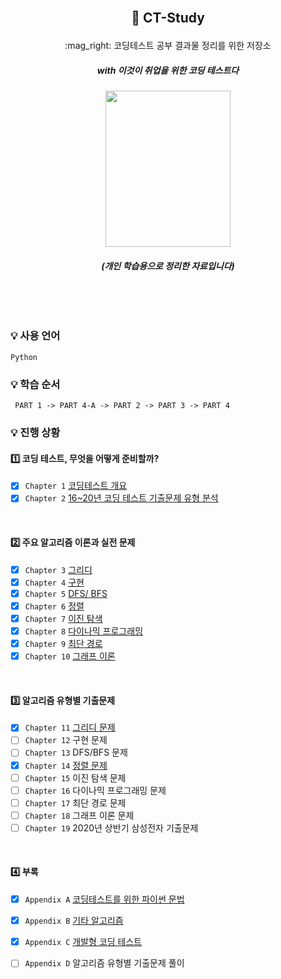 <br/>


## <p align="center"> :book:  CT-Study
<p align="center"> :mag_right: 코딩테스트 공부 결과물 정리를 위한 저장소 </p> 
 
##### <p align="center"> <b> _with 이것이 취업을 위한 코딩 테스트다_ </b>
<p align="center"><img src="https://user-images.githubusercontent.com/43170505/223956451-74dcf5c2-318a-44df-9a09-6182088f6f73.png" width="200" height="250"/>

###### <p align="center"> <b> _(개인 학습용으로 정리한 자료입니다)_ </b>

<br/>
<br/>

### :bulb: 사용 언어
```
Python
```
 
### :bulb: 학습 순서
```
 PART 1 -> PART 4-A -> PART 2 -> PART 3 -> PART 4
```


### :bulb: 진행 상황
#### :one: 코딩 테스트, 무엇을 어떻게 준비할까?
- [x] `Chapter 1` [코딩테스트 개요](https://github.com/JeongEunJi1127/CT-Study/blob/master/PART%201/Chapter%201%2C%20%EC%BD%94%EB%94%A9%ED%85%8C%EC%8A%A4%ED%8A%B8%20%EA%B0%9C%EC%9A%94.md)
- [x] `Chapter 2` [16~20년 코딩 테스트 기출문제 유형 분석](https://github.com/JeongEunJi1127/CT-Study/blob/master/PART%201/Chapter%202%2C%2016~20%EB%85%84%20%EC%BD%94%EB%94%A9%20%ED%85%8C%EC%8A%A4%ED%8A%B8%20%EA%B8%B0%EC%B6%9C%EB%AC%B8%EC%A0%9C%20%EC%9C%A0%ED%98%95%20%EB%B6%84%EC%84%9D.md)

<br/>

#### :two: 주요 알고리즘 이론과 실전 문제
- [x] `Chapter 3` [그리디](https://github.com/JeongEunJi1127/CT-Study/blob/master/PART%202/Chapter%203%2C%20%EA%B7%B8%EB%A6%AC%EB%94%94.md) 
- [x] `Chapter 4` [구현](https://github.com/JeongEunJi1127/CT-Study/blob/master/PART%202/Chapter%204%2C%20%EA%B5%AC%ED%98%84.md)
- [x] `Chapter 5` [DFS/ BFS](https://github.com/JeongEunJi1127/CT-Study/blob/master/PART%202/Chapter%205%2C%20DFS%26BFS.md)
- [x] `Chapter 6` [정렬](https://github.com/JeongEunJi1127/CT-Study/blob/master/PART%202/Chapter%206%2C%20%EC%A0%95%EB%A0%AC.md)
- [x] `Chapter 7` [이진 탐색](https://github.com/JeongEunJi1127/CT-Study/blob/master/PART%202/Chapter%207%2C%20%EC%9D%B4%EC%A7%84%20%ED%83%90%EC%83%89.md)
- [x] `Chapter 8` [다이나믹 프로그래밍](https://github.com/JeongEunJi1127/CT-Study/blob/master/PART%202/Chapter%208%2C%20%EB%8B%A4%EC%9D%B4%EB%82%98%EB%AF%B9%20%ED%94%84%EB%A1%9C%EA%B7%B8%EB%9E%98%EB%B0%8D.md)
- [x] `Chapter 9` [최단 경로](https://github.com/JeongEunJi1127/CT-Study/blob/master/PART%202/Chapter%209%2C%20%EC%B5%9C%EB%8B%A8%20%EA%B2%BD%EB%A1%9C.md)
- [x] `Chapter 10` [그래프 이론](https://github.com/JeongEunJi1127/CT-Study/blob/master/PART%202/Chapter%2010%2C%20%EA%B7%B8%EB%9E%98%ED%94%84%20%EC%9D%B4%EB%A1%A0.md)

<br/>

#### :three: 알고리즘 유형별 기출문제
- [x] `Chapter 11` [그리디 문제](https://github.com/JeongEunJi1127/CT-Study/tree/master/PART%203/Chapter%2011%2C%20%EA%B7%B8%EB%A6%AC%EB%94%94%20%EB%AC%B8%EC%A0%9C)
- [ ] `Chapter 12` 구현 문제
- [ ] `Chapter 13` DFS/BFS 문제
- [x] `Chapter 14` [정렬 문제](https://github.com/JeongEunJi1127/CT-Study/tree/master/PART%203/Chapter%2014%2C%20%EC%A0%95%EB%A0%AC%20%EB%AC%B8%EC%A0%9C)
- [ ] `Chapter 15` 이진 탐색 문제
- [ ] `Chapter 16` 다이나믹 프로그래밍 문제
- [ ] `Chapter 17` 최단 경로 문제
- [ ] `Chapter 18` 그래프 이론 문제
- [ ] `Chapter 19` 2020년 상반기 삼성전자 기출문제

<br/>

#### :four: 부록
- [x] `Appendix A` [코딩테스트를 위한 파이썬 문법](https://github.com/JeongEunJi1127/CT-Study/tree/master/PART%204/Appendix%20A)
- [x] `Appendix B` [기타 알고리즘](https://github.com/JeongEunJi1127/CT-Study/blob/master/PART%204/Appendix%20B%2C%20%EA%B8%B0%ED%83%80%20%EC%95%8C%EA%B3%A0%EB%A6%AC%EC%A6%98.md)
- [x] `Appendix C` [개발형 코딩 테스트](https://github.com/JeongEunJi1127/CT-Study/blob/master/PART%204/Appendix%20C%2C%20%EA%B0%9C%EB%B0%9C%ED%98%95%20%EC%BD%94%EB%94%A9%ED%85%8C%EC%8A%A4%ED%8A%B8.md)
- [ ] `Appendix D` 알고리즘 유형별 기출문제 풀이



